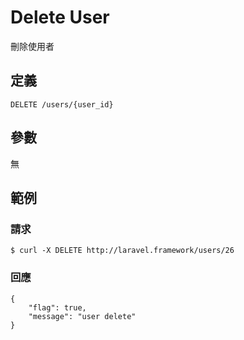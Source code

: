 # Delete User

刪除使用者

## 定義

```
DELETE /users/{user_id}
```

## 參數

無

## 範例

### 請求

```
$ curl -X DELETE http://laravel.framework/users/26
```

### 回應

```
{
    "flag": true,
    "message": "user delete"
}
```

